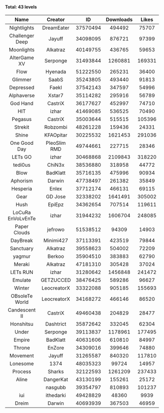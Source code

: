 #### Total: 43 levels

| Name | Creator | ID | Downloads | Likes |
|:---:|:---:|:---:|:---:|:---:|
| Nightlights | DreamEater | 37570494 | 494492 | 75707
| Challenger Deep | Jayuff | 34098095 | 876721 | 97399
| Moonlights | Alkatraz | 40149755 | 436765 | 59653
| AlterGame XV | Serponge | 31493844 | 1260881 | 169331
| Flow | Hyenada | 51222550 | 265231 | 36400
| Glimmer | SaabS | 35243805 | 493440 | 91813
| Depressed | FaekI | 37542143 | 347597 | 54996
| Alphaverse | Xstar7 | 35114282 | 295916 | 56789
| God Hand | CastriX | 36177627 | 452997 | 74710
| HIT | izhar | 41469085 | 536525 | 70490
| Pegasus | CastriX | 35003644 | 515515 | 105396
| Strekit | Robzombi | 48261228 | 159436 | 24331
| Shine | KFAOpitar | 30225532 | 1621453 | 291036
| One Good Day | PleoSlim RMD | 49744661 | 227715 | 28346
| LETs GO | izhar | 30468868 | 2109843 | 318220
| tedi0us | ChiN3x | 38536880 | 318958 | 44772
| Blow | BadKlatt | 35716135 | 475996 | 90934
| Aphorism | Darwin | 47738497 | 261382 | 35849
| Hesperia | Enlex | 37712174 | 466131 | 69115
| Gear | GD Jose | 32338202 | 1641491 | 305002
| Hush | EpiEpz | 34362654 | 707514 | 119611
| LoCuRa EnVoLvEnTe | izhar | 31944232 | 1606704 | 248085
| Paper Clouds | jefrowo | 51538512 | 94309 | 14903
| DayBreak | Minimi427 | 37113391 | 423519 | 79844
| Sanctuary | Alkatraz | 39558623 | 504002 | 72209
| yagmur | Berkoo | 35904510 | 383883 | 62790
| Meraki | Alkatraz | 47181310 | 305428 | 37024
| LETs  RUN | izhar | 31280642 | 1456848 | 241472
| Emulate | GETZUCCED | 38476425 | 589286 | 96627
| Winter | LeocreatorX | 33322088 | 905185 | 155693
| OBsoleTe World | LeocreatorX | 34168272 | 466146 | 86520
| Candescent II | CastriX | 49460438 | 204829 | 28477
| Honshitsu | Dashtrict | 35872642 | 332045 | 62304
| Under | Serponge | 39113837 | 1178961 | 177495
| Empire | BadKlatt | 40631606 | 610810 | 84997
| Throne | EnZore | 34309016 | 399646 | 74880
| Movement | Jayuff | 31265587 | 840320 | 117810
| Lonesome | 1374 | 48035323 | 99724 | 14957
| Process | Sharks | 32122593 | 1261209 | 237433
| Aline | DangerKat | 43130199 | 155261 | 25172
|   | nasgubb | 39354797 | 810893 | 101237
| iui | ithedarki | 49428829 | 48360 | 9939
| Dreim | Darwin | 40693939 | 367503 | 46959
